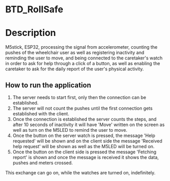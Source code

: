 # BTD_RollSafe

# Description

M5stick, ESP32, processing the signal from accelerometer, counting the pushes of the wheelchair user as well as registering inactivity and reminding the user to move, and being connected to the caretaker's watch in order to ask for help through a click of a button, as well as enabling the caretaker to ask for the daily report of the user's physical activity.

## How to run the application

1. The server needs to start first, only then the connection can be established.
2. The server will not count the pushes until the first connection gets established with the client.
3. Once the connection is established the server counts the steps, and after 10 seconds of inactivity it will have 'Move' written on the screen as well as turn on the M5LED to remind the user to move.
4. Once the button on the server watch is pressed, the message 'Help requested' will be shown and on the client side the message 'Received help request' will be shown as well as the M5LED will be turned on.
5. Once the button on the client side is pressed the message 'Fetching report' is shown and once the message is received it shows the data, pushes and meters crossed.

This exchange can go on, while the watches are turned on, indefinitely.
